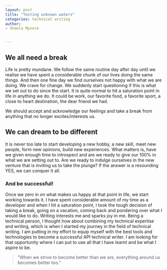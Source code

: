 ```yaml
---
layout: post
title: "Testing unknown waters"
categories: technical writing
author:
- Sheela Mysore


---
```


## We all need a break

 Life is pretty mundane. We follow the same routine day after day until we realise we have spent a considerable chunk of our lives doing the same things. And then one fine day we find ourselves not happy with what we are doing. We crave for change. We suddenly start questioning if this is what we set out to do since the start. It is quite normal to hit a saturation point in life in anything we do. It could be work, our favorite food, a favorite sport, a close to heart destination, the dear friend we had. 

 We should accept and acknowledge our feelings and take a break from anything that no longer excites/interests us.

## We can dream to be different

It is never too late to start developing a new hobby, a new skill, meet new people, form new opinions, build new experiences. What matters is, have we given enough time to introspect and are we ready to give our 100% in what we are setting out to. Are we ready to indulge ourselves in the new venture that is inviting us to take the plunge? If the answer is a resounding YES, we can conquer it all.

### And be successful!

Once we zero in on what makes us happy at that point in life, we start working towards it.
I have spent considerable amount of my time as a developer and when I hit a saturation point, I took the tough decision of taking a break, going on a vacation, coming back and pondering over what I would like to do. Writing interests me and sparks joy in me. Being a technical person, I thought how about combining my technical expertise and writing, which is when I started my journey in the field of technical writing. I am putting in my effort to equip myself with the best tools and technologies to become a successful API technical writer. I am looking for that opportunity where I can put to use all that I have learnt and be what I aspire to be.

> "When we strive to become better than we are, everything around us becomes better too."

